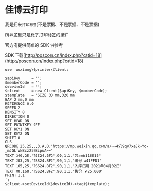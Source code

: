 # 佳博云打印


我是用来`打印标签`(不是票据、不是票据、不是票据)

所以这里只是做了打印标签的接口

官方有提供简单的 SDK 供参考

SDK 下载[http://poscom.cn/index.php?catid=18](http://poscom.cn/index.php?catid=18)




```
use  Aoxiang\Gprinter\Client;

$apiKey     = '';
$memberCode = '';
$deviceId   = '';
$client     = new Client($apiKey, $memberCode);
$template   = 'SIZE 30 mm,320 mm
GAP 2 mm,0 mm
REFERENCE 0,0
SPEED 2
DENSITY 8
DIRECTION 0
SET HEAD ON
SET PRINTKEY OFF
SET KEY1 ON
SET KEY2 ON
SHIFT 0
CLS
QRCODE 25,25,L,3,A,0,"https://mp.weixin.qq.com/a/~~4Sl9qv7xeEk~Yo-_mJGLfwkBcz25YBipuA~~"
TEXT 240,25,"TSS24.BF2",90,1,1,"劳力士116518"
TEXT 203,25,"TSS24.BF2",90,1,1,"编号 A41FFD1"
TEXT 165,25,"TSS24.BF2",90,1,1,"入库日期 2021年04月02日"
TEXT 80,160,"TSS24.BF2",90,1,1,"售价 ￥25,000"
PRINT 1,1
';
$client->setDeviceId($deviceId)->tag($template);


```
